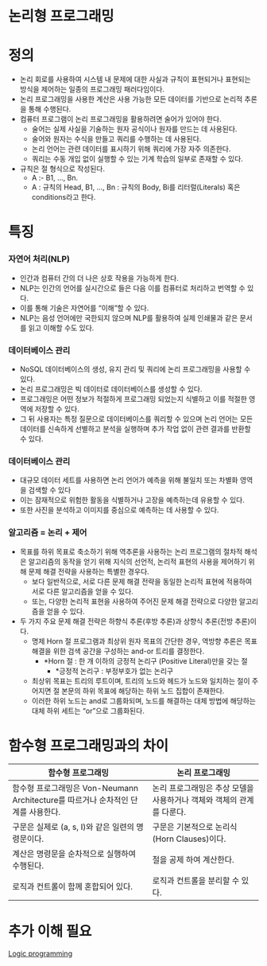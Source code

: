 # 논리형 프로그래밍

# 정의

- 논리 회로를 사용하여 시스템 내 문제에 대한 사실과 규칙이 표현되거나 표현되는 방식을 제어하는 일종의 프로그래밍 패러다임이다.
- 논리 프로그래밍을 사용한 계산은 사용 가능한 모든 데이터를 기반으로 논리적 추론을 통해 수행된다.
- 컴퓨터 프로그램이 논리 프로그래밍을 활용하려면 술어가 있어야 한다.
    - 술어는 실제 사실을 기술하는 원자 공식이나 원자를 만드는 데 사용된다.
    - 술어와 원자는 수식을 만들고 쿼리를 수행하는 데 사용된다.
    - 논리 언어는 관련 데이터를 표시하기 위해 쿼리에 가장 자주 의존한다.
    - 쿼리는 수동 개입 없이 실행할 수 있는 기계 학습의 일부로 존재할 수 있다.
- 규칙은 절 형식으로 작성된다.
    - A :- B1, …, Bn.
    - A : 규칙의 Head, B1, …, Bn : 규칙의 Body, Bi를 리터럴(Literals) 혹은 conditions라고 한다.

# 특징

### 자연어 처리(NLP)

- 인간과 컴퓨터 간의 더 나은 상호 작용을 가능하게 한다.
- NLP는 인간의 언어를 실시간으로 들은 다음 이를 컴퓨터로 처리하고 번역할 수 있다.
- 이를 통해 기술은 자연어를 “이해”할 수 있다.
- NLP는 음성 언어에만 국한되지 않으며 NLP를 활용하여 실제 인쇄물과 같은 문서를 읽고 이해할 수도 있다.

### 데이터베이스 관리

- NoSQL 데이터베이스의 생성, 유지 관리 및 쿼리에 논리 프로그래밍을 사용할 수 있다.
- 논리 프로그래밍은 빅 데이터로 데이터베이스를 생성할 수 있다.
- 프로그래밍은 어떤 정보가 적절하게 프로그래밍 되었는지 식별하고 이를 적절한 영역에 저장할 수 있다.
- 그 뒤 사용자는 특정 질문으로 데이터베이스를 쿼리할 수 있으며 논리 언어는 모든 데이터를 신속하게 선별하고 분석을 실행하며 추가 작업 없이 관련 결과를 반환할 수 있다.

### 데이터베이스 관리

- 대규모 데이터 세트를 사용하면 논리 언어가 예측을 위해 불일치 또는 차별화 영역을 검색할 수 있다
- 이는 잠재적으로 위험한 활동을 식별하거나 고장을 예측하는데 유용할 수 있다.
- 또한 사진을 분석하고 이미지를 중심으로 예측하는 데 사용할 수 있다.

### 알고리즘 = 논리 + 제어

- 목표를 하위 목표로 축소하기 위해 역추론을 사용하는 논리 프로그램의 절차적 해석은 알고리즘의 동작을 얻기 위해 지식의 선언적, 논리적 표현의 사용을 제어하기 위해 문제 해결 전략을 사용하는 특별한 경우다.
    - 보다 일반적으로, 서로 다른 문제 해결 전략을 동일한 논리적 표현에 적용하여 서로 다른 알고리즘을 얻을 수 있다.
    - 또는, 다양한 논리적 표현을 사용하여 주어진 문제 해결 전략으로 다양한 알고리즘을 얻을 수 있다.
- 두 가지 주요 문제 해결 전략은 하향식 추론(후방 추론)과 상향식 추론(전방 추론)이다.
    - 명제 Horn 절 프로그램과 최상위 원자 목표의 간단한 경우, 역방향 추론은 목표 해결을 위한 검색 공간을 구성하는 and-or 트리를 결정한다.
        - *Horn 절 : 한 개 이하의 긍정적 논리구 (Positive Literal)만을 갖는 절
            - *긍정적 논리구 : 부정부호가 없는 논리구
    - 최상위 목표는 트리의 루트이며, 트리의 노드와 헤드가 노드와 일치하는 절이 주어지면 절 본문의 하위 목표에 해당하는 하위 노드 집합이 존재한다.
    - 이러한 하위 노드는 and로 그룹화되며, 노드를 해결하는 대체 방법에 해당하는 대체 하위 세트는 “or”으로 그룹화된다.

# 함수형 프로그래밍과의 차이

| 함수형 프로그래밍 | 논리 프로그래밍 |
| --- | --- |
| 함수형 프로그래밍은 Von-Neumann Architecture를 따르거나 순차적인 단계를 사용한다. | 논리 프로그래밍은 추상 모델을 사용하거나 객체와 객체의 관계를 다룬다. |
| 구문은 실제로 (a, s, I)와 같은 일련의 명령문이다. | 구문은 기본적으로 논리식(Horn Clauses)이다. |
| 계산은 명령문을 순차적으로 실행하여 수행된다. | 절을 공제 하여 계산한다. |
| 로직과 컨트롤이 함께 혼합되어 있다. | 로직과 컨트롤을 분리할 수 있다. |

# 추가 이해 필요

[Logic programming](https://en.wikipedia.org/wiki/Logic_programming)